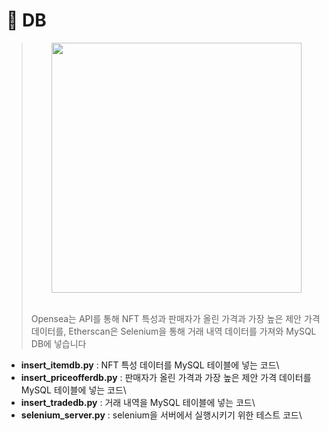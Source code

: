 #  🥫 DB
> <p align="center"><img src="https://user-images.githubusercontent.com/58590260/172516966-f1be43c0-1425-48bf-9334-fa1d36974134.png" width=400></p><br>
> Opensea는 API를 통해 NFT 특성과 판매자가 올린 가격과 가장 높은 제안 가격 데이터를, Etherscan은 Selenium을 통해 거래 내역 데이터를 가져와 MySQL DB에 넣습니다
- **insert_itemdb.py** : NFT 특성 데이터를 MySQL 테이블에 넣는 코드\
- **insert_priceofferdb.py**  : 판매자가 올린 가격과 가장 높은 제안 가격 데이터를 MySQL 테이블에 넣는 코드\
- **insert_tradedb.py** : 거래 내역을  MySQL 테이블에 넣는 코드\
- **selenium_server.py** : selenium을 서버에서 실행시키기 위한 테스트 코드\
